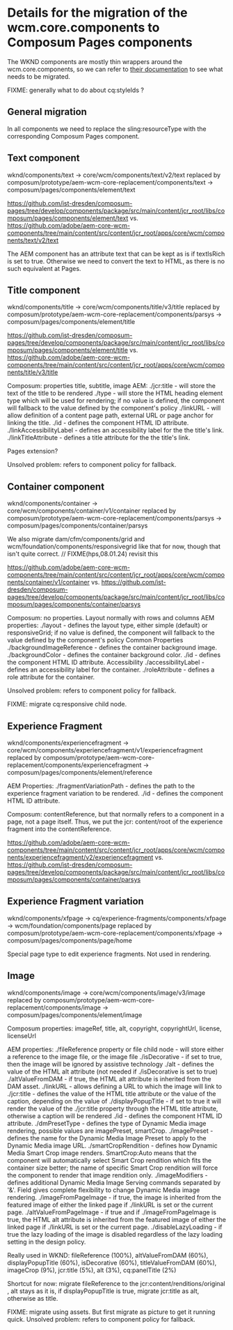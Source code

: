 # Details for the migration of the wcm.core.components to Composum Pages components

The WKND components are mostly thin wrappers around the wcm.core.components, so we can refer to
[their documentation](https://github.com/adobe/aem-core-wcm-components)
to see what needs to be migrated.

FIXME: generally what to do about cq:styleIds ?

## General migration

In all components we need to replace the sling:resourceType with the corresponding Composum Pages component.

## Text component

wknd/components/text -> core/wcm/components/text/v2/text
replaced by
composum/prototype/aem-wcm-core-replacement/components/text ->
composum/pages/components/element/text

https://github.com/ist-dresden/composum-pages/tree/develop/components/package/src/main/content/jcr_root/libs/composum/pages/components/element/text
vs.
https://github.com/adobe/aem-core-wcm-components/tree/main/content/src/content/jcr_root/apps/core/wcm/components/text/v2/text

The AEM component has an attribute text that can be kept as is if textIsRich is set to true. Otherwise we need to
convert the text to HTML, as there is no such equivalent at Pages.

## Title component

wknd/components/title -> core/wcm/components/title/v3/title
replaced by
composum/prototype/aem-wcm-core-replacement/components/parsys ->
composum/pages/components/element/title

https://github.com/ist-dresden/composum-pages/tree/develop/components/package/src/main/content/jcr_root/libs/composum/pages/components/element/title
vs.
https://github.com/adobe/aem-core-wcm-components/tree/main/content/src/content/jcr_root/apps/core/wcm/components/title/v3/title

Composum: properties title, subtitle, image
AEM:
./jcr:title - will store the text of the title to be rendered
./type - will store the HTML heading element type which will be used for rendering; if no value is defined, the
component will fallback to the value defined by the component's policy
./linkURL - will allow definition of a content page path, external URL or page anchor for linking the title.
./id - defines the component HTML ID attribute.
./linkAccessibilityLabel - defines an accessibility label for the the title's link.
./linkTitleAttribute - defines a title attribute for the the title's link.

Pages extension?

Unsolved problem: refers to component policy for fallback.

## Container component

wknd/components/container -> core/wcm/components/container/v1/container
replaced by
composum/prototype/aem-wcm-core-replacement/components/parsys ->
composum/pages/components/container/parsys

We also migrate dam/cfm/components/grid and wcm/foundation/components/responsivegrid like that for now, though that
isn't quite correct. // FIXME(hps,08.01.24) revisit this

https://github.com/adobe/aem-core-wcm-components/tree/main/content/src/content/jcr_root/apps/core/wcm/components/container/v1/container
vs.
https://github.com/ist-dresden/composum-pages/tree/develop/components/package/src/main/content/jcr_root/libs/composum/pages/components/container/parsys

Composum: no properties. Layout normally with rows and columns
AEM properties:
./layout - defines the layout type, either simple (default) or responsiveGrid; if no value is defined, the component
will fallback to the value defined by the component's policy
Common Properties
./backgroundImageReference - defines the container background image.
./backgroundColor - defines the container background color.
./id - defines the component HTML ID attribute.
Accessibility
./accessibilityLabel - defines an accessibility label for the container.
./roleAttribute - defines a role attribute for the container.

Unsolved problem: refers to component policy for fallback.

FIXME: migrate cq:responsive child node.

## Experience Fragment

wknd/components/experiencefragment -> core/wcm/components/experiencefragment/v1/experiencefragment
replaced by
composum/prototype/aem-wcm-core-replacement/components/experiencefragment -> composum/pages/components/element/reference

AEM Properties:
./fragmentVariationPath - defines the path to the experience fragment variation to be rendered.
./id - defines the component HTML ID attribute.

Composum: contentReference, but that normally refers to a component in a page, not a page itself. Thus, we put the jcr:
content/root of the experience fragment into the contentReference.

https://github.com/adobe/aem-core-wcm-components/tree/main/content/src/content/jcr_root/apps/core/wcm/components/experiencefragment/v2/experiencefragment
vs.
https://github.com/ist-dresden/composum-pages/tree/develop/components/package/src/main/content/jcr_root/libs/composum/pages/components/container/parsys

## Experience Fragment variation

wknd/components/xfpage -> cq/experience-fragments/components/xfpage -> wcm/foundation/components/page
replaced by
composum/prototype/aem-wcm-core-replacement/components/xfpage -> composum/pages/components/page/home

Special page type to edit experience fragments. Not used in rendering.

## Image

wknd/components/image -> core/wcm/components/image/v3/image
replaced by
composum/prototype/aem-wcm-core-replacement/components/image -> composum/pages/components/element/image

Composum properties: imageRef, title, alt, copyright, copyrightUrl, license, licenseUrl

AEM properties:
./fileReference property or file child node - will store either a reference to the image file, or the image file
./isDecorative - if set to true, then the image will be ignored by assistive technology
./alt - defines the value of the HTML alt attribute (not needed if ./isDecorative is set to true)
./altValueFromDAM - if true, the HTML alt attribute is inherited from the DAM asset.
./linkURL - allows defining a URL to which the image will link to
./jcr:title - defines the value of the HTML title attribute or the value of the caption, depending on the value of
./displayPopupTitle - if set to true it will render the value of the ./jcr:title property through the HTML title
attribute, otherwise a caption will be rendered
./id - defines the component HTML ID attribute.
./dmPresetType - defines the type of Dynamic Media image rendering, possible values are imagePreset, smartCrop.
./imagePreset - defines the name for the Dynamic Media Image Preset to apply to the Dynamic Media image URL.
./smartCropRendition - defines how Dynamic Media Smart Crop image renders. SmartCrop:Auto means that the component will
automatically select Smart Crop rendition which fits the container size better; the name of specific Smart Crop
rendition will force the component to render that image rendition only.
./imageModifiers - defines additional Dynamic Media Image Serving commands separated by '&'. Field gives complete
flexibility to change Dynamic Media image rendering.
./imageFromPageImage - if true, the image is inherited from the featured image of either the linked page if ./linkURL is
set or the current page.
./altValueFromPageImage - if true and if ./imageFromPageImage is true, the HTML alt attribute is inherited from the
featured image of either the linked page if ./linkURL is set or the current page.
./disableLazyLoading - if true the lazy loading of the image is disabled regardless of the lazy loading setting in the
design policy.

Really used in WKND: fileReference (100%), altValueFromDAM (60%), displayPopupTitle (60%), isDecorative (60%),
titleValueFromDAM (60%), imageCrop (9%), jcr:title (5%), alt (3%), cq:panelTitle (2%)

Shortcut for now: migrate fileReference to the jcr:content/renditions/original , 
alt stays as it is, if displayPopupTitle is true, migrate jcr:title as alt, otherwise as title.

FIXME: migrate using assets. But first migrate as picture to get it running quick.
Unsolved problem: refers to component policy for fallback.
